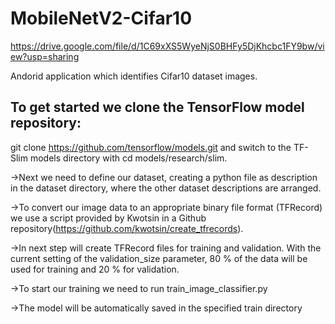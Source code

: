 # MobileNetV2-Cifar10


https://drive.google.com/file/d/1C69xXS5WyeNjS0BHFy5DjKhcbc1FY9bw/view?usp=sharing

Andorid application which identifies Cifar10 dataset images.

## To get started we clone the TensorFlow model repository:
git clone https://github.com/tensorflow/models.git and switch to the TF-Slim models directory with cd models/research/slim.

->Next we need to define our dataset, creating a python file as description in the dataset directory, where the other dataset descriptions are arranged.


->To convert our image data to an appropriate binary file format (TFRecord) we use a script provided by Kwotsin in a Github repository(https://github.com/kwotsin/create_tfrecords).


->In next step will create TFRecord files for training and validation. With the current setting of the  validation_size parameter, 80 % of the data will be used for training and 20 % for validation. 


->To start our training we need to run  train_image_classifier.py


->The model will be automatically saved in the specified train directory
